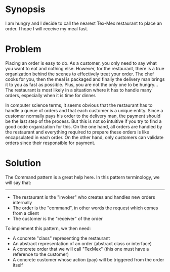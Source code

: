 # Synopsis

I am hungry and I decide to call the nearest Tex-Mex restaurant to place an order. I hope I will receive my meal fast.

# Problem

Placing an order is easy to do. As a customer, you only need to say what you want to eat and nothing else. However, for the restaurant, there is a true organization behind the scenes to effectively treat your order. The chef cooks for you, then the meal is packaged and finally the delivery man brings it to you as fast as possible. Plus, you are not the only one to be hungry... The restaurant is most likely in a situation where it has to handle many orders, especially when it is time for dinner.

In computer science terms, it seems obvious that the restaurant has to handle a queue of orders and that each customer is a unique entity. Since a customer normally pays his order to the delivery man, the payment should be the last step of the process. But this is not so intuitive if you try to find a good code organization for this. On the one hand, all orders are handled by the restaurant and everything required to prepare these orders is like encapsulated in each order. On the other hand, only customers can validate orders since their responsible for payment.

# Solution

The Command pattern is a great help here. In this pattern terminology, we will say that:
  ***
  * The restaurant is the "invoker" who creates and handles new orders internally
  * The order is the "command", in other words the request which comes from a client
  * The customer is the "receiver" of the order

To implement this pattern, we then need:

  * A concrete "class" representing the restaurant
  * An abstract representation of an order (abstract class or interface)
  * A concrete order that we will call "TexMex" (this one must have a reference to the customer)
  * A concrete customer whose action (pay) will be triggered from the order itself

